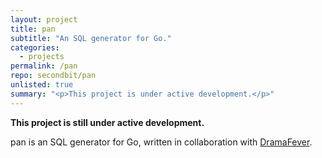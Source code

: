 ```yaml
---
layout: project
title: pan
subtitle: "An SQL generator for Go."
categories:
  - projects
permalink: /pan
repo: secondbit/pan
unlisted: true
summary: "<p>This project is under active development.</p>"
---
```

<strong>This project is still under active development.</strong>

pan is an SQL generator for Go, written in collaboration with [DramaFever](http://www.dramafever.com).
